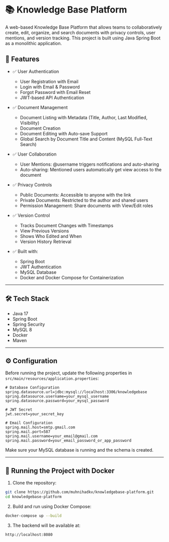 # 📚 Knowledge Base Platform  

A web-based Knowledge Base Platform that allows teams to collaboratively create, edit, organize, and search documents with privacy controls, user mentions, and version tracking. This project is built using Java Spring Boot as a monolithic application.

## 🚀 Features

* ✅ User Authentication

  * User Registration with Email
  * Login with Email & Password
  * Forgot Password with Email Reset
  * JWT-based API Authentication

* ✅ Document Management

  * Document Listing with Metadata (Title, Author, Last Modified, Visibility)
  * Document Creation
  * Document Editing with Auto-save Support
  * Global Search by Document Title and Content (MySQL Full-Text Search)

* ✅ User Collaboration

  * User Mentions: @username triggers notifications and auto-sharing
  * Auto-sharing: Mentioned users automatically get view access to the document

* ✅ Privacy Controls

  * Public Documents: Accessible to anyone with the link
  * Private Documents: Restricted to the author and shared users
  * Permission Management: Share documents with View/Edit roles

* ✅ Version Control

  * Tracks Document Changes with Timestamps
  * View Previous Versions
  * Shows Who Edited and When
  * Version History Retrieval

* ✅ Built with:

  * Spring Boot
  * JWT Authentication
  * MySQL Database
  * Docker and Docker Compose for Containerization

---

## 🛠️ Tech Stack

* Java 17
* Spring Boot
* Spring Security
* MySQL 8
* Docker
* Maven

---



## ⚙️ Configuration

Before running the project, update the following properties in `src/main/resources/application.properties`:

```properties
# Database Configuration
spring.datasource.url=jdbc:mysql://localhost:3306/knowledgebase
spring.datasource.username=your_mysql_username
spring.datasource.password=your_mysql_password

# JWT Secret
jwt.secret=your_secret_key

# Email Configuration
spring.mail.host=smtp.gmail.com
spring.mail.port=587
spring.mail.username=your_email@gmail.com
spring.mail.password=your_email_password_or_app_password

```

Make sure your MySQL database is running and the schema is created.

---

## 🐳 Running the Project with Docker

1. Clone the repository:

```bash
git clone https://github.com/muhnihadkv/knowledgebase-platform.git
cd knowledgebase-platform
```

2. Build and run using Docker Compose:

```bash
docker-compose up --build
```

3. The backend will be available at:

```http
http://localhost:8080
```
